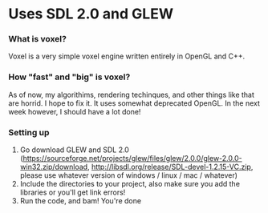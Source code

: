 # Uses SDL 2.0 and GLEW 

### What is voxel?
Voxel is a very simple voxel engine written entirely in OpenGL and C++.

### How "fast" and "big" is voxel?
As of now, my algorithims, rendering techinques, and other things like that are horrid. I hope to fix it. It uses somewhat deprecated OpenGL. In the next week however, I should have a lot done! 

### Setting up
1. Go download GLEW and SDL 2.0 (https://sourceforge.net/projects/glew/files/glew/2.0.0/glew-2.0.0-win32.zip/download, http://libsdl.org/release/SDL-devel-1.2.15-VC.zip, please use whatever version of windows / linux / mac / whatever)
2. Include the directories to your project, also make sure you add the libraries or you'll get link errors!
3. Run the code, and bam! You're done
